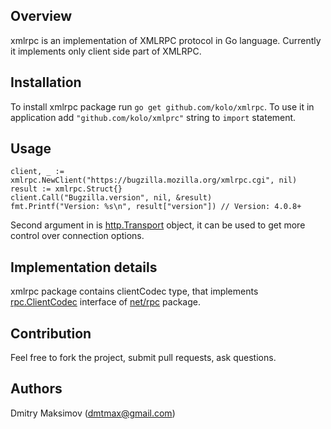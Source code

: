 ## Overview

xmlrpc is an implementation of XMLRPC protocol in Go language. Currently
it implements only client side part of XMLRPC.

## Installation

To install xmlrpc package run `go get github.com/kolo/xmlrpc`. To use
it in application add `"github.com/kolo/xmlprc"` string to `import`
statement.

## Usage

    client, _ := xmlrpc.NewClient("https://bugzilla.mozilla.org/xmlrpc.cgi", nil)
    result := xmlrpc.Struct{}
    client.Call("Bugzilla.version", nil, &result)
    fmt.Printf("Version: %s\n", result["version"]) // Version: 4.0.8+

Second argument in is [http.Transport](http://golang.org/pkg/net/http/#Transport)
object, it can be used to get more control over connection options.

## Implementation details

xmlrpc package contains clientCodec type, that implements [rpc.ClientCodec](http://golang.org/pkg/net/rpc/#ClientCodec)
interface of [net/rpc](http://golang.org/pkg/net/rpc) package.

## Contribution

Feel free to fork the project, submit pull requests, ask questions.

## Authors

Dmitry Maksimov (dmtmax@gmail.com)
